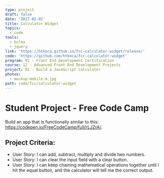 ```yaml
---
type: project
draft: false
date: '2017-02-02'
title: Calculator Widget
topics:
  - code
tools:
  - bulma
  - jquery
link: 'https://htkoca.github.io/fcc-calculator-widget/release/'
code: 'https://github.com/htkoca/fcc-calculator-widget'
program: 01 - Front End Development Certification
course: 12 - Advanced Front End Development Projects
project: 01 - Build a JavaScript Calculator
photos:
  - mockup-mobile-m.jpg
path: code/fcc/calculator-widget
---
```

# Student Project - Free Code Camp
Build an app that is functionally similar to this: https://codepen.io/FreeCodeCamp/full/rLJZrA/.

## Project Criteria:
* User Story: I can add, subtract, multiply and divide two numbers.
* User Story: I can clear the input field with a clear button.
* User Story: I can keep chaining mathematical operations together until I hit the equal button, and the calculator will tell me the correct output.
